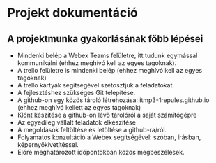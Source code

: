 # Projekt dokumentáció

## A projektmunka gyakorlásának főbb lépései

- Mindenki belép a Webex Teams felületre, itt tudunk egymással kommunikálni (ehhez meghívó kell az egyes tagoknak).
- A trello felületre is mindenki belép (ehhez meghívó kell az egyes tagoknak)
- A trello kártyák segítségével szétosztjuk a feladatokat.
- A fejlesztéshez szükséges Git telepítése.
- A github-on egy közös tároló létrehozása: itmp3-1repules.github.io (ehhez meghívó kellett az egyes tagoknak)
- Klónt készítése a github-on lévő tárolóról a saját számítógépre
- Az egyedileg vállalt feladatok elkészítése
- A megoldások feltöltése és letöltése a github-ra/ról.
- Folyamatos konzultáció a Webex segítségével: szóban, írásban, képernyőkivetítéssel.
- Előre meghatározott időpontokban közös megbeszélések.
